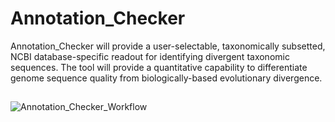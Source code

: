 # Annotation_Checker
Annotation_Checker will provide a user-selectable, taxonomically subsetted, NCBI database-specific readout for identifying divergent taxonomic sequences. The tool will provide a quantitative capability to differentiate genome sequence quality from biologically-based evolutionary divergence.       

## 
![Annotation_Checker_Workflow](https://raw.githubusercontent.com/NCBI-Hackathons/ContaminationScreen/master/doc/ContamFilter_Logo.png?sanitize=true)
